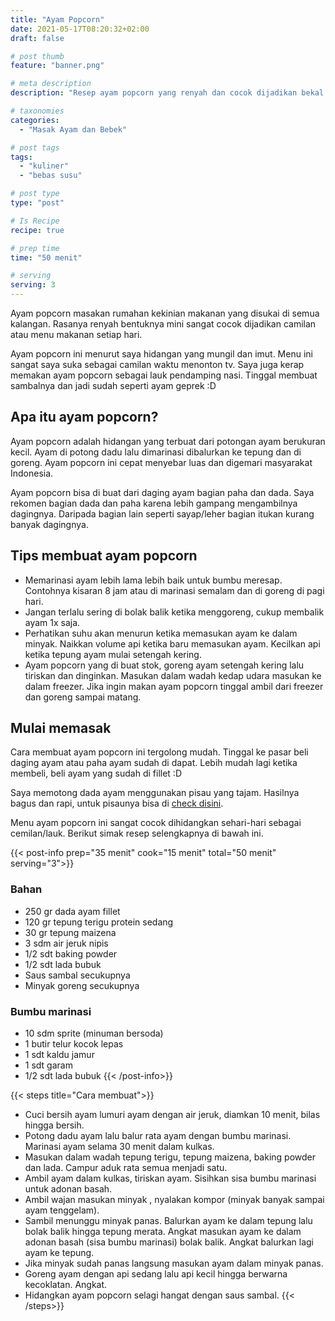 ```yaml
---
title: "Ayam Popcorn"
date: 2021-05-17T08:20:32+02:00
draft: false

# post thumb
feature: "banner.png"

# meta description
description: "Resep ayam popcorn yang renyah dan cocok dijadikan bekal maupun camilan. Pelajari selengkapnya cara membuat ayam popcorn yang enak disini."

# taxonomies
categories:
  - "Masak Ayam dan Bebek"

# post tags
tags:
  - "kuliner"
  - "bebas susu"

# post type
type: "post"

# Is Recipe
recipe: true

# prep time
time: "50 menit"

# serving
serving: 3
---
```

Ayam popcorn masakan rumahan kekinian makanan yang disukai di semua kalangan. Rasanya renyah bentuknya mini sangat cocok dijadikan camilan atau menu makanan setiap hari.

Ayam popcorn ini menurut saya hidangan yang mungil dan imut. Menu ini sangat saya suka sebagai camilan waktu menonton tv. Saya juga kerap memakan ayam popcorn sebagai lauk pendamping nasi. Tinggal membuat sambalnya dan jadi sudah seperti ayam geprek :D

## Apa itu ayam popcorn?

Ayam popcorn adalah hidangan yang terbuat dari potongan ayam berukuran kecil. Ayam di potong dadu lalu dimarinasi dibalurkan ke tepung dan di goreng. Ayam popcorn ini cepat menyebar luas dan digemari masyarakat Indonesia.

Ayam popcorn bisa di buat dari daging ayam bagian paha dan dada. Saya rekomen bagian dada dan paha karena lebih gampang mengambilnya dagingnya. Daripada bagian lain seperti sayap/leher bagian itukan kurang banyak dagingnya.

## Tips membuat ayam popcorn

- Memarinasi ayam lebih lama lebih baik untuk bumbu meresap. Contohnya kisaran 8 jam atau di marinasi semalam dan di goreng di pagi hari.
- Jangan terlalu sering di bolak balik ketika menggoreng, cukup membalik ayam 1x saja.
- Perhatikan suhu akan menurun ketika memasukan ayam ke dalam minyak. Naikkan volume api ketika baru memasukan ayam. Kecilkan api ketika tepung ayam mulai setengah kering.
- Ayam popcorn yang di buat stok, goreng ayam setengah kering lalu tiriskan dan dinginkan. Masukan dalam wadah kedap udara masukan ke dalam freezer. Jika ingin makan ayam popcorn tinggal ambil dari freezer dan goreng sampai matang.

## Mulai memasak

Cara membuat ayam popcorn ini tergolong mudah. Tinggal ke pasar beli daging ayam atau paha ayam sudah di dapat. Lebih mudah lagi ketika membeli, beli ayam yang sudah di fillet :D

Saya memotong dada ayam menggunakan pisau yang tajam. Hasilnya bagus dan rapi, untuk pisaunya bisa di [check disini](https://s.click.aliexpress.com/e/_ABJJqr).

Menu ayam popcorn ini sangat cocok dihidangkan sehari-hari sebagai cemilan/lauk. Berikut simak resep selengkapnya di bawah ini.

{{< post-info prep="35 menit" cook="15 menit" total="50 menit" serving="3">}}

### Bahan

-   250 gr dada ayam fillet
-   120 gr tepung terigu protein sedang
-   30 gr tepung maizena
-   3 sdm air jeruk nipis
-   1/2 sdt baking powder
-   1/2 sdt lada bubuk
-   Saus sambal secukupnya
-   Minyak goreng secukupnya

### Bumbu marinasi

-   10 sdm sprite (minuman bersoda)
-   1 butir telur kocok lepas
-   1 sdt kaldu jamur
-   1 sdt garam
-   1/2 sdt lada bubuk
{{< /post-info>}}

{{< steps title="Cara membuat">}}
-   Cuci bersih ayam lumuri ayam dengan air jeruk, diamkan 10 menit, bilas hingga bersih.
-   Potong dadu ayam lalu balur rata ayam dengan bumbu marinasi. Marinasi ayam selama 30 menit dalam kulkas.
-   Masukan dalam wadah tepung terigu, tepung maizena, baking powder dan lada. Campur aduk rata semua menjadi satu.
-   Ambil ayam dalam kulkas, tiriskan ayam. Sisihkan sisa bumbu marinasi untuk adonan basah.
-   Ambil wajan masukan minyak , nyalakan kompor (minyak banyak sampai ayam tenggelam).
-   Sambil menunggu minyak panas. Balurkan ayam ke dalam tepung lalu bolak balik hingga tepung merata. Angkat masukan ayam ke dalam adonan basah (sisa bumbu marinasi) bolak balik. Angkat balurkan lagi ayam ke tepung.
-   Jika minyak sudah panas langsung masukan ayam dalam minyak panas.
-   Goreng ayam dengan api sedang lalu api kecil hingga berwarna kecoklatan. Angkat.
-   Hidangkan ayam popcorn selagi hangat dengan saus sambal.
{{< /steps>}}
